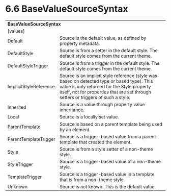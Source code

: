 <html dir="LTR" xmlns:mshelp="http://msdn.microsoft.com/mshelp" xmlns:ddue="http://ddue.schemas.microsoft.com/authoring/2003/5" xmlns:xlink="http://www.w3.org/1999/xlink" xmlns:tool="http://www.microsoft.com/tooltip">

<body>
 <input type="hidden" id="userDataCache" class="userDataStyle">
 <input type="hidden" id="hiddenScrollOffset">
 <img id="dropDownImage" style="display:none; height:0; width:0;" src="../local/drpdown.gif">
 <img id="dropDownHoverImage" style="display:none; height:0; width:0;" src="../local/drpdown_orange.gif">
 <img id="collapseImage" style="display:none; height:0; width:0;" src="../local/collapse.gif">
 <img id="expandImage" style="display:none; height:0; width:0;" src="../local/exp.gif">
 <img id="collapseAllImage" style="display:none; height:0; width:0;" src="../local/collall.gif">
 <img id="expandAllImage" style="display:none; height:0; width:0;" src="../local/expall.gif">
 <img id="copyImage" style="display:none; height:0; width:0;" src="../local/copycode.gif">
 <img id="copyHoverImage" style="display:none; height:0; width:0;" src="../local/copycodeHighlight.gif">
 <div id="header"><h1 class="heading">6.6 BaseValueSourceSyntax</h1></div>

 <div id="mainSection">
 <div id="mainBody">
 <div id="allHistory" class="saveHistory" onsave="saveAll()" onload="loadAll()"></div>
 <p xmlns:wsd="http://wsdev.schemas.microsoft.com/authoring/2008/2" xmlns:msxsl="urn:schemas-microsoft-com:xslt" xmlns:script="urn:script" xmlns:build="urn:build">
 </p>
 <div id="sectionSection0" class="section" name="collapseableSection">
 <content xmlns="http://ddue.schemas.microsoft.com/authoring/2003/5" xmlns:wsd="http://wsdev.schemas.microsoft.com/authoring/2008/2" xmlns:msxsl="urn:schemas-microsoft-com:xslt" xmlns:script="urn:script" xmlns:build="urn:build">
 </content>
 </div>
 <div id="sectionSection1" class="section" name="collapseableSection">
 <content xmlns="http://ddue.schemas.microsoft.com/authoring/2003/5" xmlns:wsd="http://wsdev.schemas.microsoft.com/authoring/2008/2" xmlns:msxsl="urn:schemas-microsoft-com:xslt" xmlns:script="urn:script" xmlns:build="urn:build">
 <table class="ProtocolAuthoredTable" xmlns="">
 <tr><td colspan="2">
 <b>BaseValueSourceSyntax</b> </td>
 </tr>
 <tr><td><div class="indent0">[values]</div></td>
 <td></td>
 </tr>
 <tr><td><div class="indent2">Default</div></td>
 <td>Source is the default value, as defined by property metadata.</td>
 </tr>
 <tr><td><div class="indent2">DefaultStyle</div></td>
 <td>Source is from a setter in the default style. The default style comes from the current theme.</td>
 </tr>
 <tr><td><div class="indent2">DefaultStyleTrigger</div></td>
 <td>Source is from a trigger in the default style. The default style comes from the current theme.</td>
 </tr>
 <tr><td><div class="indent2">ImplicitStyleReference</div></td>
 <td>Source is an implicit style reference (style was based on detected type or based type). This value is only returned for the Style property itself, not for properties that are set through setters or triggers of such a style.</td>
 </tr>
 <tr><td><div class="indent2">Inherited</div></td>
 <td>Source is a value through property value inheritance.</td>
 </tr>
 <tr><td><div class="indent2">Local</div></td>
 <td>Source is a locally set value.</td>
 </tr>
 <tr><td><div class="indent2">ParentTemplate</div></td>
 <td>Source is based on a parent template being used by an element.</td>
 </tr>
 <tr><td><div class="indent2">ParentTemplateTrigger</div></td>
 <td>Source is a trigger-based value from a parent template that created the element.</td>
 </tr>
 <tr><td><div class="indent2">Style</div></td>
 <td>Source is from a style setter of a non-theme style.</td>
 </tr>
 <tr><td><div class="indent2">StyleTrigger</div></td>
 <td>Source is a trigger-based value of a non-theme style.</td>
 </tr>
 <tr><td><div class="indent2">TemplateTrigger</div></td>
 <td>Source is a trigger-based value in a template that is from a non-theme style.</td>
 </tr>
 <tr><td><div class="indent2">Unknown</div></td>
 <td>Source is not known. This is the default value.</td>
 </tr>
</table>
 </content>
 </div>
 <!--[if gte IE 5]>
 <tool:tip element="languageFilterToolTip" avoidmouse="false"/>
 <![endif]-->
 </div>
 <a name="feedback"></a><span></span>
 </div>
</body></html>
